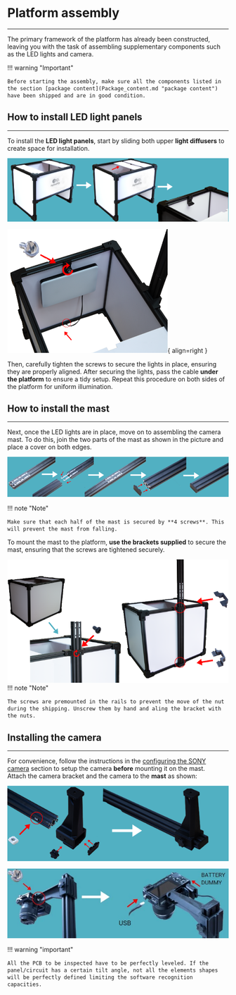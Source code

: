
# **Platform assembly**
___

The primary framework of the platform has already been constructed, leaving you with the task of assembling supplementary components such as the LED lights and camera. 
  
!!! warning "Important"

    Before starting the assembly, make sure all the components listed in the section [package content](Package_content.md "package content") have been shipped and are in good condition.

## **How to install LED light panels**
___

To install the **LED light panels**, start by sliding both upper **light diffusers** to create space for installation.
  
![Platform with upper panels slided](assets/assembly-1.PNG)

![Platform with lights secured](assets/assemble2.PNG){ align=right }

 Then, carefully tighten the screws to secure the lights in place, ensuring they are properly aligned. After securing the lights, pass the cable **under the platform** to ensure a tidy setup. Repeat this procedure on both sides of the platform for uniform illumination. 

## **How to install the mast** 
___

Next, once the LED lights are in place, move on to assembling the camera mast. To do this, join the two parts of the mast as shown in the picture and place a cover on both edges.

  
![Mast ](assets/assembly-3.PNG)

!!! note "Note"

    Make sure that each half of the mast is secured by **4 screws**. This will prevent the mast from falling.

  To mount the mast to the platform, **use the brackets supplied** to secure the mast, ensuring that the screws are tightened securely.
  

 ![Platform with the mast attached](assets/assemble4.PNG)
!!! note "Note"

    The screws are premounted in the rails to prevent the move of the nut during the shipping. Unscrew them by hand and aling the bracket with the nuts.


## **Installing the camera**
___

For convenience, follow the instructions in the [configuring the SONY camera](Connect-the-camera.md/#parameters "Configuring the SONY camera") section to setup the camera **before** mounting it on the mast.  
Attach the camera bracket and the camera to the **mast** as shown:

![Mast with the camera bracket.](assets/assemble5.PNG)

![alt text](assets/assembly-6.webp)

!!! warning "important"

    All the PCB to be inspected have to be perfectly leveled. If the panel/circuit has a certain tilt angle, not all the elements shapes will be perfectly defined limiting the software recognition capacities.

